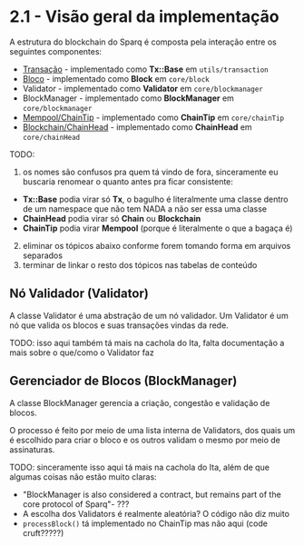 # 2.1 - Visão geral da implementação

A estrutura do blockchain do Sparq é composta pela interação entre os seguintes componentes:

* [Transação](2-2.md) - implementado como **Tx::Base** em `utils/transaction`
* [Bloco](2-3.md) - implementado como **Block** em `core/block`
* Validator - implementado como **Validator** em `core/blockmanager`
* BlockManager - implementado como **BlockManager** em `core/blockmanager`
* [Mempool/ChainTip](2-6.md) - implementado como **ChainTip** em `core/chainTip`
* [Blockchain/ChainHead](2-7.md) - implementado como **ChainHead** em `core/chainHead`

TODO:
1) os nomes são confusos pra quem tá vindo de fora, sinceramente eu buscaria renomear o quanto antes pra ficar consistente:
- **Tx::Base** podia virar só **Tx**, o bagulho é literalmente uma classe dentro de um namespace que não tem NADA a não ser essa uma classe
- **ChainHead** podia virar só **Chain** ou **Blockchain**
- **ChainTip** podia virar **Mempool** (porque é literalmente o que a bagaça é)
2) eliminar os tópicos abaixo conforme forem tomando forma em arquivos separados
3) terminar de linkar o resto dos tópicos nas tabelas de conteúdo

## Nó Validador (Validator)

A classe Validator é uma abstração de um nó validador. Um Validator é um nó que valida os blocos e suas transações vindas da rede.

TODO: isso aqui também tá mais na cachola do Ita, falta documentação a mais sobre o que/como o Validator faz

## Gerenciador de Blocos (BlockManager)

A classe BlockManager gerencia a criação, congestão e validação de blocos.

O processo é feito por meio de uma lista interna de Validators, dos quais um é escolhido para criar o bloco e os outros validam o mesmo por meio de assinaturas.

TODO: sinceramente isso aqui tá mais na cachola do Ita, além de que algumas coisas não estão muito claras:

- "BlockManager is also considered a contract, but remains part of the core protocol of Sparq"- ???
- A escolha dos Validators é realmente aleatória? O código não diz muito
- `processBlock()` tá implementado no ChainTip mas não aqui (code cruft?????)


